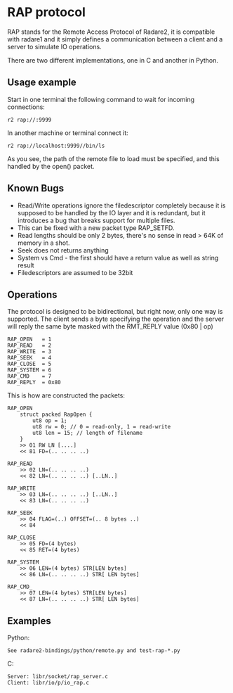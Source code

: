 RAP protocol
============

RAP stands for the Remote Access Protocol of Radare2, it is compatible with radare1
and it simply defines a communication between a client and a server to simulate IO
operations.

There are two different implementations, one in C and another in Python.

Usage example
-------------

Start in one terminal the following command to wait for incoming connections:

	r2 rap://:9999

In another machine or terminal connect it:

	r2 rap://localhost:9999//bin/ls

As you see, the path of the remote file to load must be specified, and this handled
by the open() packet.

Known Bugs
----------

* Read/Write operations ignore the filedescriptor completely because it is supposed to be handled by the IO layer and it is redundant, but it introduces a bug that breaks support for multiple files.
* This can be fixed with a new packet type RAP_SETFD.
* Read lengths should be only 2 bytes, there's no sense in read > 64K of memory in a shot.
* Seek does not returns anything
* System vs Cmd - the first should have a return value as well as string result
* Filedescriptors are assumed to be 32bit


Operations
----------

The protocol is designed to be bidirectional, but right now, only one way is supported.
The client sends a byte specifying the operation and the server will reply the same byte
masked with the RMT_REPLY value (0x80 | op)

	RAP_OPEN   = 1
	RAP_READ   = 2
	RAP_WRITE  = 3
	RAP_SEEK   = 4
	RAP_CLOSE  = 5
	RAP_SYSTEM = 6
	RAP_CMD    = 7
	RAP_REPLY  = 0x80

This is how are constructed the packets:

	RAP_OPEN
		struct packed RapOpen {
			ut8 op = 1;
			ut8 rw = 0; // 0 = read-only, 1 = read-write
			ut8 len = 15; // length of filename
		}
		>> 01 RW LN [....]
		<< 81 FD=(.. .. .. ..)

	RAP_READ
		>> 02 LN=(.. .. .. ..)
		<< 82 LN=(.. .. .. ..) [..LN..]

	RAP_WRITE
		>> 03 LN=(.. .. .. ..) [..LN..]
		<< 83 LN=(.. .. .. ..)

	RAP_SEEK
		>> 04 FLAG=(..) OFFSET=(.. 8 bytes ..)
		<< 84

	RAP_CLOSE
		>> 05 FD=(4 bytes)
		<< 85 RET=(4 bytes)

	RAP_SYSTEM
		>> 06 LEN=(4 bytes) STR[LEN bytes]
		<< 86 LN=(.. .. .. ..) STR[ LEN bytes]

	RAP_CMD_
		>> 07 LEN=(4 bytes) STR[LEN bytes]
		<< 87 LN=(.. .. .. ..) STR[ LEN bytes]


Examples
--------

Python:

	See radare2-bindings/python/remote.py and test-rap-*.py

C:

	Server: libr/socket/rap_server.c
	Client: libr/io/p/io_rap.c
